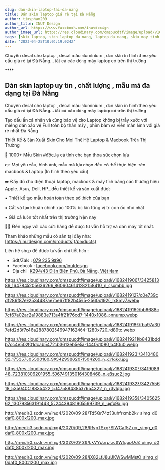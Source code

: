 ```yaml
---
slug: dan-skin-laptop-tai-da-nang
title: Dán skin laptop giá rẻ tại Đà Nẵng
author: tinspham209
author_title: INUT Design
author_url: https://www.facebook.com/inutdesign
author_image_url: https://res.cloudinary.com/dmspucdtf/image/upload/v1663647671/inut/292635797_197003529328579_4330060878795101093_n_bjzhby.jpg
tags: [skin laptop, skin laptop da nang, laptop da nang, skin may tinh da nang]
date: '2023-04-25T10:01:19.024Z'
---
```


Chuyên decal cho laptop , decal màu aluminium , dán skin in hình theo yêu cầu giá rẻ tại Đà Nẵng... tất cả các dòng máy laptop có trên thị trường

<!-- truncate-->****

<!-- ## Table of contents -->

## Dán skin laptop uy tín , chất lượng , mẫu mã đa dạng tại Đà Nẵng
Chuyên decal cho laptop , decal màu aluminium , dán skin in hình theo yêu cầu giá rẻ tại Đà Nẵng... tất cả các dòng máy laptop có trên thị trường

Tạo dấu ấn cá nhân và cũng bảo vệ cho Laptop không bị trầy xước với miếng dán bảo vệ Full toàn bộ thân máy , phím bấm và viền màn hình với giá rẻ nhất Đà Nẵng

Thiết Kế & Sản Xuất Skin Cho Mọi Thế Hệ Laptop & Macbook Trên Thị Trường

🤙 1000+ Mẫu Skin #độc_lạ cá tính cho bạn thỏa sức chọn lựa

👉 Mọi yêu cầu, hình ảnh, mẫu mã lựa chọn đều có thể thực hiện trên macbook & Laptop (In hình theo yêu cầu)

➡️ Đầy đủ cho điện thoại, laptop, macbook & máy tính bảng các thương hiệu Apple. Asus, Dell, HP…đều thiết kế và sản xuất được

▪️ Thiết kế tạo mẫu hoàn toàn theo sở thích của bạn

▪️ Cắt và tạo khuân chính xác 100% bo kín từng vị trí con ốc nhỏ nhất

▪️ Giá cả luôn tốt nhất trên thị trường hiện nay

💯💯 Đến ngay với các cửa hàng để được tư vẫn hỗ trợ và dán máy tốt nhất.

Tham khảo những mẫu có sẵn tại đây nha: [https://inutdesign.com/products](/products)

Liên hệ shop để được tư vấn chi tiết hơn :
- Sdt/Zalo : [079 235 9996](tel:0792359996)
- Facebook : [facebook.com/inutdesign](https://www.facebook.com/inutdesign)
- Địa chỉ : [K294/43 Điện Biên Phủ, Đà Nẵng, Việt Nam](https://goo.gl/maps/c9K4XVcUwQ3aiqSu5)

https://res.cloudinary.com/dmspucdtf/image/upload/v1682419067/342581389_1647845205636266_8606046141282158410_n_osxmbb.jpg

https://res.cloudinary.com/dmspucdtf/image/upload/v1682419127/c0e739cdf286f87e92534487ae7be67ff82b4565-2560x1920_lx8my7.webp

https://res.cloudinary.com/dmspucdtf/image/upload/v1682419160/bb6688c7cf67a02ac2a19883e713a4ff21f76cd7-1440x1086_pnnump.webp

https://res.cloudinary.com/dmspucdtf/image/upload/v1682419186/fba97a307efd2d3f7c46a2887802646947162464-1280x720_fd89tc.webp

https://res.cloudinary.com/dmspucdtf/image/upload/v1682419211/b8431bddb7cc4e502f01dcab5472cb3613eb5e5a-1440x1080_b4t0u0.webp

https://res.cloudinary.com/dmspucdtf/image/upload/v1682419231/341048092_175357805390180_9034299862071504269_n_cx1qkd.jpg

https://res.cloudinary.com/dmspucdtf/image/upload/v1682419302/341908948_723810306201955_5067491350164308468_n_e8suc2.jpg

https://res.cloudinary.com/dmspucdtf/image/upload/v1682419323/342755618_535040418835422_5047588438537654322_n_x3vlqb.jpg

https://res.cloudinary.com/dmspucdtf/image/upload/v1682419358/340562562_130793563191443_5224439481905599739_n_ugfx9x.jpg

http://media3.scdn.vn/img4/2020/09_28/Td5Qr74z53uhfrxmb2kv_simg_d0daf0_800x1200_max.jpg

http://media3.scdn.vn/img4/2020/09_28/IRvpTSxgFSlWCaf5Zxcu_simg_d0daf0_800x1200_max.jpg

http://media3.scdn.vn/img4/2020/09_28/LkVYpbrpfoc9WIqupUdZ_simg_d0daf0_800x1200_max.jpg

http://media3.scdn.vn/img4/2020/09_28/jX82LfJ8uIJKWSwMMstO_simg_d0daf0_800x1200_max.jpg